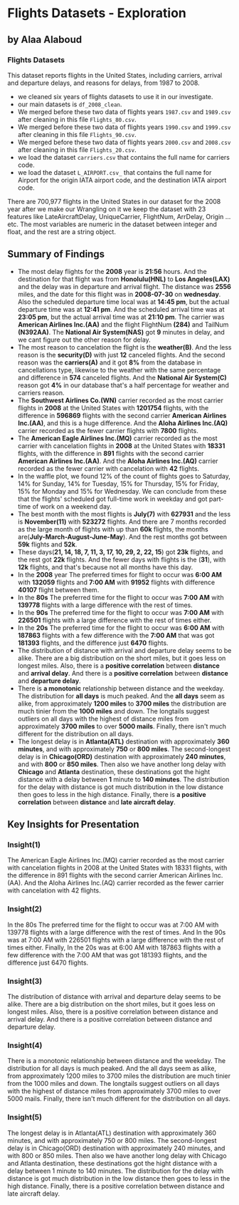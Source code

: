 # Flights Datasets  - Exploration
## by Alaa Alaboud


### Flights Datasets

This dataset reports flights in the United States, including carriers, arrival and departure delays, and reasons for delays, from 1987 to 2008.

- we cleaned six years of flights datasets to use it in our investigate.
- our main datasets is `df_2008_clean`.
- We merged before these two data of flights years `1987.csv` and `1989.csv` after cleaning in this file `Flights_80.csv`. 
- We merged before these two data of flights years `1990.csv` and `1999.csv` after cleaning in this file `Flights_90.csv`.
- We merged before these two data of flights years `2000.csv` and `2008.csv` after cleaning in this file `Flights_20.csv`.
- we load the dataset `carriers.csv` that contains the full name for carriers code.
- we load the dataset `L_AIRPORT.csv_` that contains the full name for Airport for the origin IATA airport code, and the destination IATA airport code.

There are 700,977 flights in the United States in our dataset for the 2008 year after we make our Wrangling on it we keep the dataset with 23 features like LateAircraftDelay, UniqueCarrier, FlightNum, ArrDelay, Origin ... etc. 
The most variables are numeric in the dataset between integer and float, and the rest are a string object.



## Summary of Findings

- The most delay flights for the **2008** year is **21:56** hours. And the destination for that flight was from **Honolulu(HNL)** to **Los Angeles(LAX)** and the delay was in departure and arrival flight. The distance was **2556** miles, and the date for this flight was in **2008-07-30** on **wednesday**. Also the scheduled departure time local was at **14:45 pm**, but the actual departure time was at **12:41 pm**. And the scheduled arrival time was at **23:05 pm**, but the actual arrival time was at **21:10 pm**. The carrier was **American Airlines Inc.(AA)** and the flight FlightNum **(284)** and TailNum **(N392AA)**. The **National Air System(NAS)** got **9** minutes in delay, and we cant figure out the other reason for delay.
- The most reason to cancelation the flight is the **weather(B)**. And the less reason is the **security(D)** with just **12** canceled flights. And the second reason was the **carriers(A)** and it got **8%** from the database in cancellations type, likewise to the weather with the same percentage and difference in **574** canceled flights. And the  **National Air System(C)** reason got **4%** in our database that's a half percentage for weather and carriers reason.
- The **Southwest Airlines Co.(WN)** carrier recorded as the most carrier flights in **2008** at the United States with **1201754** flights, with the difference in **596869** flights with the second carrier **American Airlines Inc.(AA)**, and this is a huge difference. And the **Aloha Airlines Inc.(AQ)** carrier recorded as the fewer carrier flights with **7800** flights.
- The **American Eagle Airlines Inc.(MQ)** carrier recorded as the most carrier with cancelation flights in **2008** at the United States with **18331** flights, with the difference in **891** flights with the second carrier **American Airlines Inc.(AA)**. And the **Aloha Airlines Inc.(AQ)** carrier recorded as the fewer carrier with cancelation with **42** flights.
- In the waffle plot, we found  12% of the count of flights goes to Saturday, 14% for Sunday, 14% for Tuesday, 15% for Thursday, 15% for Friday, 15% for Monday and 15% for Wednesday. We can conclude from these that the flights' scheduled got full-time work in weekday and got part-time of work on a weekend day. 
- The best month with the most flights is **July(7)** with **627931** and the less is **November(11)** with **523272** flights. And there are 7 months recorded as the large month of flights with up than **60k** flights, the months are(**July-March-August-June-May**). And the rest months got between **59k** flights and **52k**.
- These days(**21, 14, 18, 7, 11, 3, 17, 10, 29, 2, 22, 15**) got **23k** flights, and the rest got **22k** flights. And the fewer days with flights is the (**31**), with **12k** flights, and that's because not all months have this day.
- In the **2008** year The preferred times for flight to occur was **6:00 AM** with **132059** flights and **7:00 AM** with **91952** flights with difference **40107** flight between them.
- In the **80s** The preferred time for the flight to occur was **7:00 AM** with **139778** flights with a large difference with the rest of times.
- In the **90s** The preferred time for the flight to occur was **7:00 AM** with **226501** flights with a large difference with the rest of times either.
- In the **20s** The preferred time for the flight to occur was **6:00 AM** with **187863** flights with a few difference with the **7:00 AM** that was got **181393** flights, and the difference just **6470** flights.
- The distribution of distance with arrival and departure delay seems to be alike. There are a big distribution on the short miles, but it goes less on longest miles. Also, there is a **positive correlation** between **distance** and **arrival delay**. And there is a **positive correlation** between **distance** and **departure delay**.
- There is **a monotonic** relationship between distance and the weekday. The distribution for **all days** is much peaked. And the **all days** seem as alike, from approximately **1200 miles** to **3700 miles** the distribution are much tinier from the **1000 miles** and down. The longtails suggest outliers on all days with the highest of distance miles from approximately **3700 miles** to over **5000 mails**. Finally, there isn't much different for the distribution on all days.
- The longest delay is in **Atlanta(ATL)** destination with approximately **360 minutes**, and with approximately **750** or **800 miles**. The second-longest delay is in **Chicago(ORD)** destination with approximately **240 minutes**, and with **800** or **850 miles**. Then also we have another long delay with **Chicago** and **Atlanta** destination, these destinations got the hight distance with a delay between **1** minute to **140 minutes**. The distribution for the delay with distance is got much distribution in the low distance then goes to less in the high distance. Finally, there is **a positive correlation** between **distance** and **late aircraft delay**.

## Key Insights for Presentation

### Insight(1)
The American Eagle Airlines Inc.(MQ) carrier recorded as the most carrier with cancelation flights in 2008 at the United States with 18331 flights, with the difference in 891 flights with the second carrier American Airlines Inc.(AA). And the Aloha Airlines Inc.(AQ) carrier recorded as the fewer carrier with cancelation with 42 flights.


### Insight(2)
In the 80s The preferred time for the flight to occur was at 7:00 AM with 139778 flights with a large difference with the rest of times. And In the 90s was at 7:00 AM with 226501 flights with a large difference with the rest of times either. Finally, In the 20s was at 6:00 AM with 187863 flights with a few difference with the 7:00 AM that was got 181393 flights, and the difference just 6470 flights.

### Insight(3)
The distribution of distance with arrival and departure delay seems to be alike. There are a big distribution on the short miles, but it goes less on longest miles. Also, there is a positive correlation between distance and arrival delay. And there is a positive correlation between distance and departure delay.

### Insight(4)
There is a monotonic relationship between distance and the weekday. The distribution for all days is much peaked. And the all days seem as alike, from approximately 1200 miles to 3700 miles the distribution are much tinier from the 1000 miles and down. The longtails suggest outliers on all days with the highest of distance miles from approximately 3700 miles to over 5000 mails. Finally, there isn't much different for the distribution on all days.

### Insight(5)
The longest delay is in Atlanta(ATL) destination with approximately 360 minutes, and with approximately 750 or 800 miles. The second-longest delay is in Chicago(ORD) destination with approximately 240 minutes, and with 800 or 850 miles. Then also we have another long delay with Chicago and Atlanta destination, these destinations got the hight distance with a delay between 1 minute to 140 minutes. The distribution for the delay with distance is got much distribution in the low distance then goes to less in the high distance. Finally, there is a positive correlation between distance and late aircraft delay.





